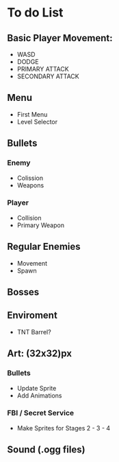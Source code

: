 # To do List

## Basic Player Movement:
- WASD
- DODGE
- PRIMARY ATTACK
- SECONDARY ATTACK
## Menu
- First Menu
- Level Selector
## Bullets
### Enemy
- Colission
- Weapons
### Player
- Collision
- Primary Weapon
## Regular Enemies
- Movement
- Spawn

## Bosses

## Enviroment
- TNT Barrel?

## Art: (32x32)px
### Bullets
- Update Sprite
- Add Animations

### FBI / Secret Service
- Make Sprites for Stages 2 - 3 - 4

## Sound (.ogg files)

